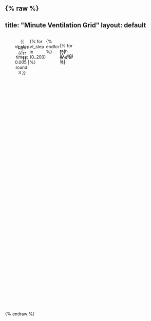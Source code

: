 {% raw %}
---
title: "Minute Ventilation Grid"
layout: default
---

<style>
  .grid {
    /* Create grid with 41 rows (RR=0-40) and 201 columns (VT=0-1 in 0.005 steps) */
    display: grid;
    grid-template-columns: repeat(201, 1fr);
    grid-template-rows: repeat(41, 20px);
    gap: 1px;
    margin: 2rem;
  }

  .cell {
    background: rgba(44, 62, 80, calc(var(--z) / 40)); /* Normalize VE (max=40) */
    font-size: 0; /* Hide text by default */
    transition: 0.2s;
  }

  .cell:hover {
    font-size: 6px; /* Show value on hover */
    z-index: 2;
    outline: 1px solid #e74c3c;
  }

  /* Generate axis labels */
  .row-label { grid-column: 1; text-align: right; padding-right: 10px; }
  .col-label { grid-row: 1; text-align: center; }
</style>

<div class="grid">
  <!-- Column Labels (VT 0-1) -->
  {% for vt_step in (0..200) %}
    <div class="col-label" style="grid-column: {{ vt_step | plus: 2 }};">
      {{ vt_step | times: 0.005 | round: 3 }}
    </div>
  {% endfor %}

  <!-- Row Labels + Data Cells (RR 0-40) -->
  {% for rr in (0..40) %}
    <div class="row-label" style="grid-row: {{ rr | plus: 2 }};">RR={{ rr }}</div>
    
    {% for vt_step in (0..200) %}
      {% assign vt = vt_step | times: 0.005 %}
      <div class="cell" 
          style="--z: {{ rr | times: vt }};
                grid-row: {{ rr | plus: 2 }};
                grid-column: {{ vt_step | plus: 2 }};"
          title="RR={{ rr }}, VT={{ vt }}, VE={{ rr | times: vt }}">
        {{ rr | times: vt | round: 3 }}
      </div>
    {% endfor %}
  {% endfor %}
</div>
{% endraw %}

